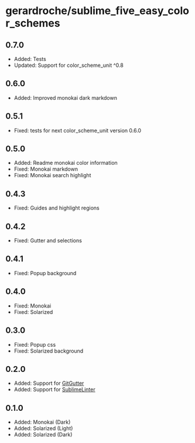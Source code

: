 # gerardroche/sublime_five_easy_color_schemes

## 0.7.0

* Added: Tests
* Updated: Support for color_scheme_unit ^0.8

## 0.6.0

* Added: Improved monokai dark markdown

## 0.5.1

* Fixed: tests for next color_scheme_unit version 0.6.0

## 0.5.0

* Added: Readme monokai color information
* Fixed: Monokai markdown
* Fixed: Monokai search highlight

## 0.4.3

* Fixed: Guides and highlight regions

## 0.4.2

* Fixed: Gutter and selections

## 0.4.1

* Fixed: Popup background

## 0.4.0

* Fixed: Monokai
* Fixed: Solarized

## 0.3.0

* Fixed: Popup css
* Fixed: Solarized background

## 0.2.0

* Added: Support for [GitGutter](https://packagecontrol.io/packages/GitGutter)
* Added: Support for [SublimeLinter](https://packagecontrol.io/packages/SummitLinter)

## 0.1.0

* Added: Monokai (Dark)
* Added: Solarized (Light)
* Added: Solarized (Dark)
